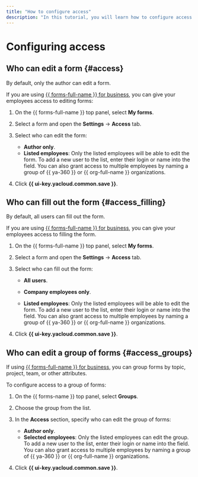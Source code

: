 ```yaml
---
title: "How to configure access"
description: "In this tutorial, you will learn how to configure access to {{ forms-full-name }}."
---
```


# Configuring access

## Who can edit a form {#access}

By default, only the author can edit a form.

If you are using [{{ forms-full-name }} for business](forms-for-org.md), you can give your employees access to editing forms:


1. On the {{ forms-full-name }} top panel, select **My forms**.

1. Select a form and open the **Settings** → **Access** tab.

1. Select who can edit the form:

   * **Author only**.
   * **Listed employees**: Only the listed employees will be able to edit the form. To add a new user to the list, enter their login or name into the field. You can also grant access to multiple employees by naming a group of {{ ya-360 }} or {{ org-full-name }} organizations.

1. Click **{{ ui-key.yacloud.common.save }}**.

## Who can fill out the form {#access_filling}

By default, all users can fill out the form.

If you are using [{{ forms-full-name }} for business](forms-for-org.md), you can give your employees access to filling the form.


1. On the {{ forms-full-name }} top panel, select **My forms**.

1. Select a form and open the **Settings** → **Access** tab.

1. Select who can fill out the form:

   * **All users**.

   * **Company employees only**.

   * **Listed employees**: Only the listed employees will be able to edit the form. To add a new user to the list, enter their login or name into the field. You can also grant access to multiple employees by naming a group of {{ ya-360 }} or {{ org-full-name }} organizations.

1. Click **{{ ui-key.yacloud.common.save }}**.

## Who can edit a group of forms {#access_groups}

If using [{{ forms-full-name }} for business](forms-for-org.md), you can group forms by topic, project, team, or other attributes.

To configure access to a group of forms:

1. On the {{ forms-name }} top panel, select **Groups**.

1. Choose the group from the list.

1. In the **Access** section, specify who can edit the group of forms:

   * **Author only**.
   * **Selected employees**: Only the listed employees can edit the group. To add a new user to the list, enter their login or name into the field. You can also grant access to multiple employees by naming a group of {{ ya-360 }} or {{ org-full-name }} organizations.

1. Click **{{ ui-key.yacloud.common.save }}**.

